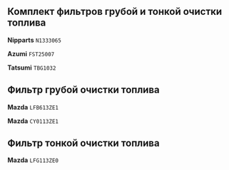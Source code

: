 ## Комплект фильтров грубой и тонкой очистки топлива

__Nipparts__ `N1333065`

__Azumi__ `FST25007`

__Tatsumi__ `TBG1032`

## Фильтр грубой очистки топлива

__Mazda__ `LFB613ZE1`

__Mazda__ `CY0113ZE1`

## Фильтр тонкой очистки топлива

__Mazda__ `LFG113ZE0`